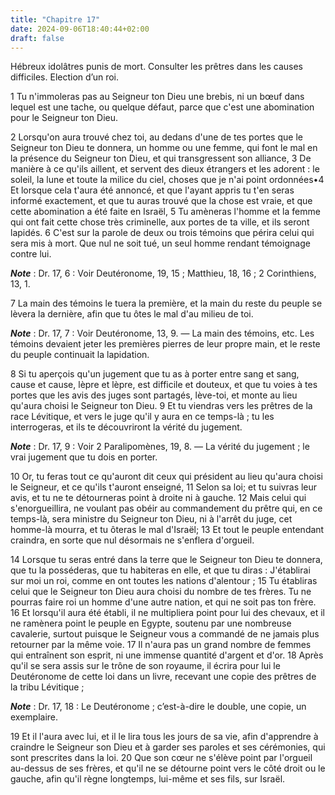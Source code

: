 ```yaml
---
title: "Chapitre 17"
date: 2024-09-06T18:40:44+02:00
draft: false
---
```



Hébreux idolâtres punis de mort.
Consulter les prêtres dans les causes difficiles.
Election d’un roi.


1 Tu n'immoleras pas au Seigneur ton Dieu une brebis, ni un bœuf dans lequel est une tache, ou quelque défaut, parce que c'est une abomination pour le Seigneur ton Dieu.


2 Lorsqu'on aura trouvé chez toi, au dedans d'une de tes portes que le Seigneur ton Dieu te donnera, un homme ou une femme, qui font le mal en la présence du Seigneur ton Dieu, et qui transgressent son alliance, 3 De manière à ce qu'ils aillent, et servent des dieux étrangers et les adorent : le soleil, la lune et toute la milice du ciel, choses que je n'ai point ordonnées•4 Et lorsque cela t'aura été annoncé, et que l'ayant appris tu t'en seras informé exactement, et que tu auras trouvé que la chose est vraie, et que cette abomination a été faite en Israël, 5 Tu amèneras l'homme et la femme qui ont fait cette chose très criminelle, aux portes de ta ville, et ils seront lapidés. 6 C'est sur la parole de deux ou trois témoins que périra celui qui sera mis à mort. Que nul ne soit tué, un seul homme rendant témoignage contre lui.

***Note*** :  Dr. 17, 6 : Voir Deutéronome, 19, 15 ; Matthieu, 18, 16 ; 2 Corinthiens, 13, 1.

7 La main des témoins le tuera la première, et la main du reste du peuple se lèvera la dernière, afin que tu ôtes le mal d'au milieu de toi.

***Note*** :  Dr. 17, 7 : Voir Deutéronome, 13, 9. ― La main des témoins, etc. Les témoins devaient jeter les premières pierres de leur propre main, et le reste du peuple continuait la lapidation.


8 Si tu aperçois qu'un jugement que tu as à porter entre sang et sang, cause et cause, lèpre et lèpre, est difficile et douteux, et que tu voies à tes portes que les avis des juges sont partagés, lève-toi, et monte au lieu qu'aura choisi le Seigneur ton Dieu. 9 Et tu viendras vers les prêtres de la race Lévitique, et vers le juge qu'il y aura en ce temps-là ; tu les interrogeras, et ils te découvriront la vérité du jugement.

***Note*** :  Dr. 17, 9 : Voir 2 Paralipomènes, 19, 8. ― La vérité du jugement ; le vrai jugement que tu dois en porter.

10 Or, tu feras tout ce qu'auront dit ceux qui président au lieu qu'aura choisi le Seigneur, et ce qu'ils t'auront enseigné, 11 Selon sa loi; et tu suivras leur avis, et tu ne te détourneras point à droite ni à gauche. 12 Mais celui qui s'enorgueillira, ne voulant pas obéir au commandement du prêtre qui, en ce temps-là, sera ministre du Seigneur ton Dieu, ni à l'arrêt du juge, cet homme-là mourra, et tu ôteras le mal d'Israël; 13 Et tout le peuple entendant craindra, en sorte que nul désormais ne s'enflera d'orgueil.


14 Lorsque tu seras entré dans la terre que le Seigneur ton Dieu te donnera, que tu la posséderas, que tu habiteras en elle, et que tu diras : J'établirai sur moi un roi, comme en ont toutes les nations d'alentour ; 15 Tu établiras celui que le Seigneur ton Dieu aura choisi du nombre de tes frères. Tu ne pourras faire roi un homme d'une autre nation, et qui ne soit pas ton frère. 16 Et lorsqu'il aura été établi, il ne multipliera point pour lui des chevaux, et il ne ramènera point le peuple en Egypte, soutenu par une nombreuse cavalerie, surtout puisque le Seigneur vous a commandé de ne jamais plus retourner par la même voie. 17 Il n'aura pas un grand nombre de femmes qui entraînent son esprit, ni une immense quantité d'argent et d'or. 18 Après qu'il se sera assis sur le trône de son royaume, il écrira pour lui le Deutéronome de cette loi dans un livre, recevant une copie des prêtres de la tribu Lévitique ;

***Note*** :  Dr. 17, 18 : Le Deutéronome ; c’est-à-dire le double, une copie, un exemplaire.

19 Et il l'aura avec lui, et il le lira tous les jours de sa vie, afin d'apprendre à craindre le Seigneur son Dieu et à garder ses paroles et ses cérémonies, qui sont prescrites dans la loi. 20 Que son cœur ne s'élève point par l'orgueil au-dessus de ses frères, et qu'il ne se détourne point vers le côté droit ou le gauche, afin qu'il règne longtemps, lui-même et ses fils, sur Israël.

